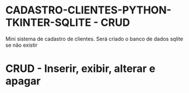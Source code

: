 # CADASTRO-CLIENTES-PYTHON-TKINTER-SQLITE - CRUD
Mini sistema de cadastro de clientes. Será criado o banco de dados sqlite se não existir
# CRUD - Inserir, exibir, alterar e apagar
